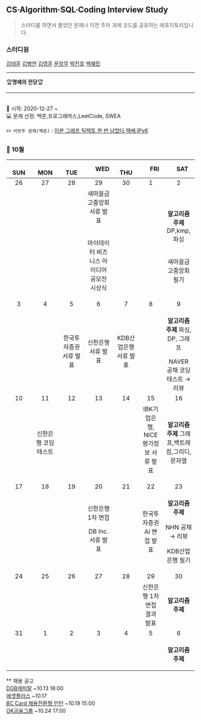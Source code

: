 ## CS·Algorithm·SQL·Coding Interview Study
<blockquote>스터디를 하면서 풀었던 문제나 이전 주차 과제 코드를 공유하는 레포지토리입니다.</blockquote>

### 스터디원

[강태훈]() [김병연](https://github.com/whyWhale) [김영훈](https://github.com/kim0hoon) [문창무](https://github.com/ChangmooMoon) [박진호](https://github.com/zinozino1) [백혜민](https://github.com/HyeminBaek)

<hr>
🏆<b>명예의 전당</b>🏆

<hr>

<br> 📌 시작: 2020-12-27 ~
<br> 💻 문제 선정: 백준,프로그래머스,LeetCode, SWEA

✏️ `이번주 문제(백준)` : [이분 그래프](https://www.acmicpc.net/problem/1707),[틱택토](https://www.acmicpc.net/problem/7682),[한 번 남았다](https://www.acmicpc.net/problem/13317),[택배](https://www.acmicpc.net/problem/8980),[IPv6](https://www.acmicpc.net/problem/16197)

<h3> 📅 10월 </h3>


|　  SUN　  |　  MON　  |　  TUE　  |　  WED　  |　  THU　  |　  FRI　  |　  SAT　  |
|:---:|:---:|:---:|:---:|:---:|:---:|:---:|
|   26   |   27   |   28   |   29   |   30   |   1   |   2   |
||||새마을금고중앙회 서류 발표<p><br>마이데이터 비즈니스 아이디어 공모전 시상식</p>|||<p><b>알고리즘 주제</b> DP,kmp,파싱</p><br>새마을금고중앙회 필기|
|   3   |   4   |   5   |   6   |   7   |   8   |   9   |
|||한국투자증권 서류 발표|신한은행 서류 발표|KDB산업은행 서류 발표||<p><b>알고리즘 주제</b> 파싱, DP, 그래프</p>NAVER 공채 코딩테스트 → 리뷰|
|   10   |   11   |   12   |   13   |   14   |   15   |   16   |
||신한은행 코딩테스트||||IBK기업은행, NICE평가정보 서류 발표</p>|<p><b>알고리즘 주제</b> 그래프,백트래킹,그리디,문자열</p>|
|   17   |   18   |   19   |   20   |   21   |   22   |   23   |
|    |||신한은행 1차 면접<p>DB Inc. 서류 발표</p>||한국투자증권 AI 면접 발표|<p><b>알고리즘 주제</b> </p>NHN 공채 → 리뷰<p>KDB산업은행 필기</p>|
|   24   |   25   |   26   |   27   |   28   |   29   |   30   |
||||||신한은행 1차 면접 결과 발표|<p><b>알고리즘 주제</b></p>|
|   31   |   1   |   2   |   3   |   4   |   5   |   6   |
|||||||<p><b>알고리즘 주제</b></p>|



** 채용 공고
<br>[DGB캐피탈](https://dgbcapital.saramin.co.kr/service/dgbcapital/2218/applicant/apply/recruit_default.asp) ~10.13 18:00
<br>[에셋플러스](https://www.assetplus.co.kr/introduce/recruitView.do?seq=240) ~10.17
<br>[BC Card 채용전환형 인턴](https://www.bccard.com/card/html/company/kr/recruit/recruit/announce/1208102_36777.jsp) ~10.19 15:00
<br>[OK금융그룹](https://ok.recruiter.co.kr/app/jobnotice/view?systemKindCode=MRS2&jobnoticeSn=73589) ~10.24 17:00
